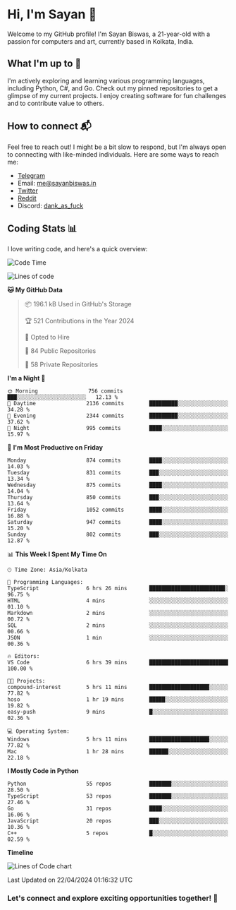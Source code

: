 # Hi, I'm Sayan 👋

Welcome to my GitHub profile! I'm Sayan Biswas, a 21-year-old with a passion for computers and art, currently based in Kolkata, India.

## What I'm up to 🚀

I'm actively exploring and learning various programming languages, including Python, C#, and Go. Check out my pinned repositories to get a glimpse of my current projects. I enjoy creating software for fun challenges and to contribute value to others.

## How to connect 📬

Feel free to reach out! I might be a bit slow to respond, but I'm always open to connecting with like-minded individuals. Here are some ways to reach me:

- [Telegram](https://t.me/dank_as_fuck)
- Email: [me@sayanbiswas.in](mailto:me@sayanbiswas.in)
- [Twitter](https://twitter.com/TheDankDel)
- [Reddit](https://www.reddit.com/user/dank_as_fuck_/)
- Discord: [dank_as_fuck](https://discordapp.com/users/506536929152466945)

## Coding Stats 📊

I love writing code, and here's a quick overview:

<!--START_SECTION:waka-->
![Code Time](http://img.shields.io/badge/Code%20Time-1%2C592%20hrs%2054%20mins-blue)

![Lines of code](https://img.shields.io/badge/From%20Hello%20World%20I%27ve%20Written-5.7%20million%20lines%20of%20code-blue)

**🐱 My GitHub Data** 

> 📦 196.1 kB Used in GitHub's Storage 
 > 
> 🏆 521 Contributions in the Year 2024
 > 
> 💼 Opted to Hire
 > 
> 📜 84 Public Repositories 
 > 
> 🔑 58 Private Repositories 
 > 
**I'm a Night 🦉** 

```text
🌞 Morning                756 commits         ███░░░░░░░░░░░░░░░░░░░░░░   12.13 % 
🌆 Daytime                2136 commits        █████████░░░░░░░░░░░░░░░░   34.28 % 
🌃 Evening                2344 commits        █████████░░░░░░░░░░░░░░░░   37.62 % 
🌙 Night                  995 commits         ████░░░░░░░░░░░░░░░░░░░░░   15.97 % 
```
📅 **I'm Most Productive on Friday** 

```text
Monday                   874 commits         ████░░░░░░░░░░░░░░░░░░░░░   14.03 % 
Tuesday                  831 commits         ███░░░░░░░░░░░░░░░░░░░░░░   13.34 % 
Wednesday                875 commits         ████░░░░░░░░░░░░░░░░░░░░░   14.04 % 
Thursday                 850 commits         ███░░░░░░░░░░░░░░░░░░░░░░   13.64 % 
Friday                   1052 commits        ████░░░░░░░░░░░░░░░░░░░░░   16.88 % 
Saturday                 947 commits         ████░░░░░░░░░░░░░░░░░░░░░   15.20 % 
Sunday                   802 commits         ███░░░░░░░░░░░░░░░░░░░░░░   12.87 % 
```


📊 **This Week I Spent My Time On** 

```text
🕑︎ Time Zone: Asia/Kolkata

💬 Programming Languages: 
TypeScript               6 hrs 26 mins       ████████████████████████░   96.75 % 
HTML                     4 mins              ░░░░░░░░░░░░░░░░░░░░░░░░░   01.10 % 
Markdown                 2 mins              ░░░░░░░░░░░░░░░░░░░░░░░░░   00.72 % 
SQL                      2 mins              ░░░░░░░░░░░░░░░░░░░░░░░░░   00.66 % 
JSON                     1 min               ░░░░░░░░░░░░░░░░░░░░░░░░░   00.36 % 

🔥 Editors: 
VS Code                  6 hrs 39 mins       █████████████████████████   100.00 % 

🐱‍💻 Projects: 
compound-interest        5 hrs 11 mins       ███████████████████░░░░░░   77.82 % 
hoso                     1 hr 19 mins        █████░░░░░░░░░░░░░░░░░░░░   19.82 % 
easy-push                9 mins              █░░░░░░░░░░░░░░░░░░░░░░░░   02.36 % 

💻 Operating System: 
Windows                  5 hrs 11 mins       ███████████████████░░░░░░   77.82 % 
Mac                      1 hr 28 mins        ██████░░░░░░░░░░░░░░░░░░░   22.18 % 
```

**I Mostly Code in Python** 

```text
Python                   55 repos            ███████░░░░░░░░░░░░░░░░░░   28.50 % 
TypeScript               53 repos            ███████░░░░░░░░░░░░░░░░░░   27.46 % 
Go                       31 repos            ████░░░░░░░░░░░░░░░░░░░░░   16.06 % 
JavaScript               20 repos            ███░░░░░░░░░░░░░░░░░░░░░░   10.36 % 
C++                      5 repos             █░░░░░░░░░░░░░░░░░░░░░░░░   02.59 % 
```



**Timeline**

![Lines of Code chart](https://raw.githubusercontent.com/Dank-del/Dank-del/main/assets/bar_graph.png)


 Last Updated on 22/04/2024 01:16:32 UTC
<!--END_SECTION:waka-->

### Let's connect and explore exciting opportunities together! 🚀

